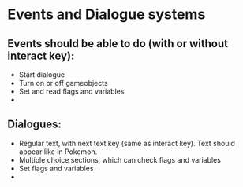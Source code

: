 # Events and Dialogue systems
## Events should be able to do (with or without interact key):
* Start dialogue
* Turn on or off gameobjects
* Set and read flags and variables
* 

## Dialogues:
* Regular text, with next text key (same as interact key). Text should appear like in Pokemon.
* Multiple choice sections, which can check flags and variables
* Set flags and variables
* 
